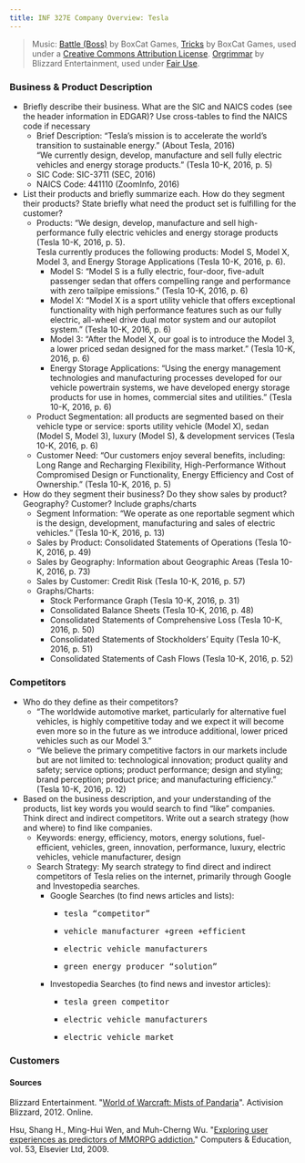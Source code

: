 ```yaml
---
title: INF 327E Company Overview: Tesla
---
```


> Music: [Battle (Boss)](http://freemusicarchive.org/music/BoxCat_Games/Nameless_the_Hackers_RPG_Soundtrack/BoxCat_Games_-_Nameless-_the_Hackers_RPG_Soundtrack_-_05_Battle_Boss) by BoxCat Games, [Tricks](http://freemusicarchive.org/music/BoxCat_Games/Nameless_the_Hackers_RPG_Soundtrack/BoxCat_Games_-_Nameless-_the_Hackers_RPG_Soundtrack_-_24_Tricks) by BoxCat Games, used under a [Creative Commons Attribution License](http://creativecommons.org/licenses/by/3.0/). [Orgrimmar](http://us.blizzard.com/en-us/games/music/wow.html) by Blizzard Entertainment, used under [Fair Use](http://www.copyright.gov/fair-use/more-info.html).


### Business & Product Description
* Briefly describe their business. What are the SIC and NAICS codes (see the header information in EDGAR)? Use cross-tables to find the NAICS code if necessary
    * Brief Description: “Tesla’s mission is to accelerate the world’s transition to sustainable energy.” (About Tesla, 2016)  
    “We currently design, develop, manufacture and sell fully electric vehicles and energy storage products.” (Tesla 10-K, 2016, p. 5)
    * SIC Code: SIC-3711 (SEC, 2016)
    * NAICS Code: 441110 (ZoomInfo, 2016)
* List their products and briefly summarize each. How do they segment their products? State briefly what need the product set is fulfilling for the customer?
    * Products: “We design, develop, manufacture and sell high-performance fully electric vehicles and energy storage products (Tesla 10-K, 2016, p. 5).  
    Tesla currently produces the following products: Model S, Model X, Model 3, and Energy Storage Applications (Tesla 10-K, 2016, p. 6).
        * Model S: “Model S is a fully electric, four-door, five-adult passenger sedan that offers compelling range and performance with zero tailpipe emissions.” (Tesla 10-K, 2016, p. 6)
        * Model X: “Model X is a sport utility vehicle that offers exceptional functionality with high performance features such as our fully electric, all-wheel drive dual motor system and our autopilot system.” (Tesla 10-K, 2016, p. 6)
        * Model 3: “After the Model X, our goal is to introduce the Model 3, a lower priced sedan designed for the mass market.” (Tesla 10-K, 2016, p. 6)
        * Energy Storage Applications: “Using the energy management technologies and manufacturing processes developed for our vehicle powertrain systems, we have developed energy storage products for use in homes, commercial sites and utilities.” (Tesla 10-K, 2016, p. 6)
    * Product Segmentation: all products are segmented based on their vehicle type or service: sports utility vehicle (Model X), sedan (Model S, Model 3), luxury (Model S), & development services (Tesla 10-K, 2016, p. 6)
    * Customer Need: “Our customers enjoy several benefits, including: Long Range and Recharging Flexibility, High-Performance Without Compromised Design or Functionality, Energy Efficiency and Cost of Ownership.” (Tesla 10-K, 2016, p. 5)
* How do they segment their business? Do they show sales by product? Geography? Customer? Include graphs/charts
    * Segment Information: “We operate as one reportable segment which is the design, development, manufacturing and sales of electric vehicles.” (Tesla 10-K, 2016, p. 13)
    * Sales by Product: Consolidated Statements of Operations (Tesla 10-K, 2016, p. 49)
    * Sales by Geography: Information about Geographic Areas (Tesla 10-K, 2016, p. 73)
    * Sales by Customer: Credit Risk (Tesla 10-K, 2016, p. 57)
    * Graphs/Charts:
        * Stock Performance Graph (Tesla 10-K, 2016, p. 31)
        * Consolidated Balance Sheets (Tesla 10-K, 2016, p. 48)
        * Consolidated Statements of Comprehensive Loss (Tesla 10-K, 2016, p. 50)
        * Consolidated Statements of Stockholders’ Equity (Tesla 10-K, 2016, p. 51)
        * Consolidated Statements of Cash Flows (Tesla 10-K, 2016, p. 52)

### Competitors
* Who do they define as their competitors?
    * “The worldwide automotive market, particularly for alternative fuel vehicles, is highly competitive today and we expect it will become even more so in the future as we introduce additional, lower priced vehicles such as our Model 3.”
    * “We believe the primary competitive factors in our markets include but are not limited to: technological innovation; product quality and safety; service options; product performance; design and styling; brand perception; product price; and manufacturing efficiency.” (Tesla 10-K, 2016, p. 12)
* Based on the business description, and your understanding of the products, list key words you would search to find “like” companies. Think direct and indirect competitors. Write out a search strategy (how and where) to find like companies.
    * Keywords: energy, efficiency, motors, energy solutions, fuel-efficient, vehicles, green, innovation, performance, luxury, electric vehicles, vehicle manufacturer, design
    * Search Strategy: My search strategy to find direct and indirect competitors of Tesla relies on the internet, primarily through Google and Investopedia searches.
        * Google Searches (to find news articles and lists):
            * <pre>tesla “competitor”</pre>
            * <pre>vehicle manufacturer +green +efficient</pre>
            * <pre>electric vehicle manufacturers</pre>
            * <pre>green energy producer “solution”</pre>
        * Investopedia Searches (to find news and investor articles):
            * <pre>tesla green competitor</pre>
            * <pre>electric vehicle manufacturers</pre>
            * <pre>electric vehicle market</pre>

### Customers

#### Sources        
Blizzard Entertainment. "[World of Warcraft: Mists of Pandaria](http://us.battle.net/wow/en/legion/)". Activision Blizzard, 2012. Online.

Hsu, Shang H., Ming-Hui Wen, and Muh-Cherng Wu. "[Exploring user experiences as predictors of MMORPG addiction.](http://utexas.summon.serialssolutions.com/2.0.0/link/0/eLvHCXMwpV1LSwMxEA5SPHjx_agPyB_Ybrd5bAJe1LYKIohWryGbTaA9tEtbwZ9vZpOtL0TQa3YS2MzuN0PyzTcIkV6nm3zBBMJzbakoOcmJc66gnMrCT5eSucwSqHceDfLhM-_fidtYGhNJljESBISvsTuOpHFv02o8Th89EoN0jI9_9W0qKIQyH0xB-LF_-aFSsm5bDMYJWL_X9KQTWLuCE5IgYglynvynaNVqqHMRV4dbqGE1NQSUWulpaV-DHuJ3kcd_vNs22ozpKr4IdjtozU53odNzZIXsofMViQ_DeQe2K-nkBdYLXM3hIgg6-uCZw95ZD_fXGDhMdTnFPnoaDkZXN0nsyJCYHpRa59J4iGBcUKcza6UotLS5JqzghmvbZcL5dCSnhU-6uDBCu8yUVGohGQWtV3KAWtPZ1B4hbLQotdAFLR0FVXyPG8ZCf4aCspKVvI06zc6rKghvqIaRNlHRVdBEU6ouU360jUTjH_VpX5UPDr9NPQR_Kvinl3Nt_DPigSnjveO_L3qCNsLNExzXnKLWcv5iz9B6-CTeAMpI7WM)" Computers & Education, vol. 53, Elsevier Ltd, 2009.
